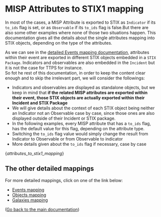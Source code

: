 # MISP Attributes to STIX1 mapping

In most of the cases, a MISP Attribute is exported to STIX as `Indicator` if its `to_ids` flag is set, or as `Observable` if its `to_ids` flag is false.But there are also some other examples where none of those two situations happen. This documentation gives all the details about the single attributes mapping into STIX objects, depending on the type of the attributes.

As we can see in the [detailed Events mapping documentation](misp_events_to_stix1.md), attributes within their event are exported in different STIX objects embedded in a `STIX Package`. Indicators and observables are also embedded in the `Incident` but it is not the case for TTPS for instance.  
So fot he rest of this documentation, in order to keep the content clear enough and to skip the irrelevant part, we will consider the followings:
- Indicators and observables are displayed as standalone objects, but we keep in mind that **if the related MISP attributes are exported within their event, those STIX objects are actually exported within their Incident and STIX Package**
- We will give details about the context of each STIX object being neither an Indicator not an Observable case by case, since those ones are also displayed outside of their Incident or STIX package.
- In the following examples, every MISP attribute that has a `to_ids` flag, has the default value for this flag, depending on the attribute type.
- Switching the `to_ids` flag value would simply change the result from Indicator to Observable or from Observable to indicator
- More details given about the `to_ids` flag if necessary, case by case

{_attributes_to_stix1_mapping_}

## The other detailed mappings

For more detailed mappings, click on one of the link below:
- [Events mapping](misp_events_to_stix1.md)
- [Objects mapping](misp_objects_to_stix1.md)
- [Galaxies mapping](misp_galaxies_to_stix1.md)

([Go back to the main documentation](README.md))
